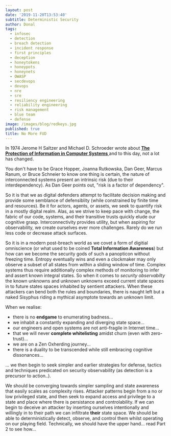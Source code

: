 ```yaml
---
layout: post
date: '2019-11-20T13:53:40'
subtitle: Deterministic Security
author: Donal
tags:
  - infosec
  - detection
  - breach detection
  - incident response
  - first principles
  - deception
  - honeytokens
  - honeypots
  - honeynets
  - OWASP
  - secdevops
  - devops
  - nre
  - sre
  - resiliency engineering
  - reliability engineering
  - risk management
  - blue team
  - defense
image: /images/blog/redkeys.jpg
published: true
title: No More FUD
---
```


In 1974 Jerome H Saltzer and Michael D. Schroeder wrote about [**The Protection of Information in Computer Systems** ](http://web.mit.edu/Saltzer/www/publications/protection/) and to this day, not a lot has changed. 

You don't have to be Grace Hopper, Joanna Rutkowska, Dan Geer, Marcus Ranum, or Bruce Schneier to know one thing is certain, the nature of interconnected systems present an intrinsic risk (due to their interdependency). As Dan Geer points out, "risk is a factor of dependency". 

So it is that we as digital defenders attempt to facilitate decision making and provide some semblance of defensiblity (while constrained by finite time and resources). Be it for actors, agents, or assets, we seek to quantify risk in a mostly digital realm. Alas, as we strive to keep pace with change, the fabric of our code, systems, and their transitive trusts quickly elude our cognitive grasp. Interconnectivity provides utility, but when aspiring for observability, we create ourselves ever more challenges. Rarely do we run less code or decrease attack surfaces.

So it is in a modern post-breach world as we covet a form of digitial omniscience (or what used to be coined **Total Information Awareness**) but how can we become the security gods of such a panopticon without freezing time. Entropy eventually wins and even a clockmaker may only observe a subset of all states from within a sliding window of time. Complex systems thus require additionally complex methods of monitoring to infer and assert known integral states. So when it comes to *security observabilty* the known unknowns and unknown unknowns exceed current state spaces in to future states spaces inhabited by sentient attackers. When these attackers can bend both the rules and boundaries, there is naught left but a naked Sisyphus riding a mythical asymptote towards an unknown limit.

When we realise:
 - there is no **endgame** to enumerating badness... 
 - we inhabit a constantly expanding and diverging state space...
 - our engineers and open systems are not anti-fragile in Internet time...
 - that we will never **complete whitelisting** amidst churn (even with zero-trust)...
 - we are on a Zen Oxherding journey... 
 - there is a duality to be transcended while still embracing cognitive dissonances... 
 
... we then begin to seek simpler and earlier strategies for defense, tactics and techniques predicated on security observability (as detection is a precursor to action..).

We should be converging towards simpler sampling and state awareness that easily scales as complexity rises. Attacker patterns begin from a no or low privileged state, and then seek to expand access and privilege to a state and place where there is persistance and controlability. If we can begin to deceive an attacker by inserting ourselves intentionally and willingly in to their path we can infiltrate **their** state space. We should be able to deterministically detect, observe, and control them whilst operating on our playing field. Technically, we should have the upper hand... read Part 2 to see how...
